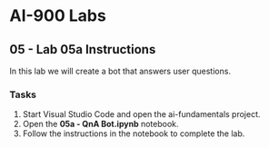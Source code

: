 # AI-900 Labs
## 05 - Lab 05a Instructions
In this lab we will create a bot that answers user questions.

### Tasks
1.	Start Visual Studio Code and open the ai-fundamentals project.
2.  Open the **05a - QnA Bot.ipynb** notebook.
3.  Follow the instructions in the notebook to complete the lab.

